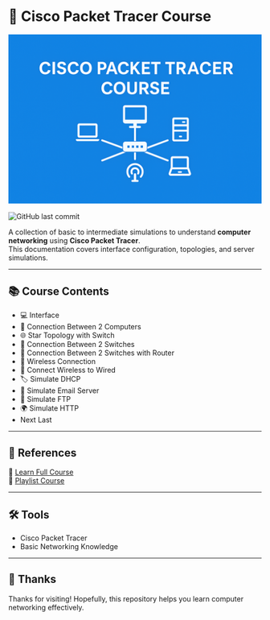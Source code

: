# 🚀 Cisco Packet Tracer Course

![Banner](./images/banner.png) 

![GitHub last commit](https://img.shields.io/github/last-commit/azrilpramudia/cisco-packet-tracer-course?style=for-the-badge)  

A collection of basic to intermediate simulations to understand **computer networking** using **Cisco Packet Tracer**.  
This documentation covers interface configuration, topologies, and server simulations.

---

## 📚 Course Contents
- 💻 Interface  
- 🔌 Connection Between 2 Computers  
- 🌐 Star Topology with Switch  
- 🔗 Connection Between 2 Switches  
- 📡 Connection Between 2 Switches with Router  
- 📶 Wireless Connection  
- 🔄 Connect Wireless to Wired  
- 🏷️ Simulate DHCP  
- 📧 Simulate Email Server  
- 📂 Simulate FTP  
- 🌍 Simulate HTTP
- Next Last

---

## 🎥 References
📌 [Learn Full Course](https://youtu.be/ty0HMs48U1k?si=oRu7xAE7oOrg15qX)  
📌 [Playlist Course](https://www.youtube.com/watch?v=OOA7uqSvBNI&list=PLVFyjfF2Drdt9hXs37KTPTIqtNVCXFfOG)

---

## 🛠️ Tools
- Cisco Packet Tracer  
- Basic Networking Knowledge  

---

## 🙏 Thanks
Thanks for visiting! Hopefully, this repository helps you learn computer networking effectively.
